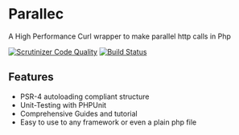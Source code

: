 Parallec
=========================
A High Performance Curl wrapper to make parallel http calls in Php

[![Scrutinizer Code Quality](https://scrutinizer-ci.com/g/mayorcoded/parallec/badges/quality-score.png?b=master)](https://scrutinizer-ci.com/g/mayorcoded/parallec/?branch=master) [![Build Status](https://travis-ci.org/mayorcoded/parallec.svg?branch=master)](https://travis-ci.org/mayorcoded/parallec)

Features
--------

* PSR-4 autoloading compliant structure
* Unit-Testing with PHPUnit
* Comprehensive Guides and tutorial
* Easy to use to any framework or even a plain php file


